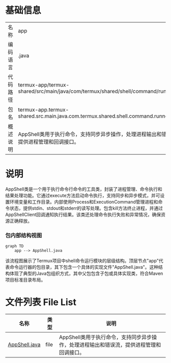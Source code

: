 # 基础信息

|      |      |
|------|------|
| 名称 | app |
| 编码语言 | .java |
| 代码路径 | termux-app/termux-shared/src/main/java/com/termux/shared/shell/command/runner/app |
| 包名 | termux-app.termux-shared.src.main.java.com.termux.shared.shell.command.runner.app |
| 概述说明 | AppShell类用于执行命令，支持同步异步操作，处理进程输出和错误流，提供进程管理和回调接口。 |

# 说明

AppShell类是一个用于执行命令行命令的工具类，封装了进程管理、命令执行和结果处理功能。它通过execute方法启动命令执行，支持同步和异步模式，并可设置环境变量和工作目录。内部使用Process和ExecutionCommand管理进程和命令状态，提供stdin、stdout和stderr的读写处理。包含kill方法终止进程，并通过AppShellClient回调通知执行结果。该类还处理命令执行失败和异常情况，确保资源正确释放。


### 包内部结构视图

```mermaid
graph TD
    app --> AppShell.java
```

该流程图展示了Termux项目中shell命令运行模块的层级结构。顶层节点"app"代表命令运行器的包目录，其下包含一个具体的实现文件"AppShell.java"。这种结构体现了典型的Java包组织方式，其中父包包含子包或具体实现类，符合Maven项目标准目录布局。

# 文件列表 File List

| 名称   | 类型  | 说明 |
|-------|------|-------------|
| [AppShell.java](AppShell.md) | file | AppShell类用于执行命令，支持同步异步操作，处理进程输出和错误流，提供进程管理和回调接口。 |


